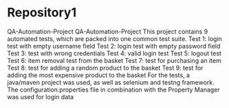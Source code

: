 # Repository1
QA-Automation-Project
QA-Automation-Project This project contains 9 automated tests, which are packed into one common test suite. 
Test 1: login test with empty username field 
Test 2: login test with empty password field 
Test 3: test with wrong credentials 
Test 4: valid login test 
Test 5: logout test 
Test 6: item removal test from the basket 
Test 7: test for purchasing an item 
Test 8: test for adding a random product to the basket 
Test 9: test for adding the most expensive product to the basket 
For the tests, a java/maven project was used, as well as selenium and testng framework. 
The configuration.properties file in combination with the Property Manager was used for login data

